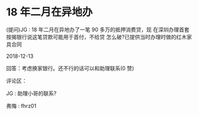 # 18 年二月在异地办

(提问)JG : 18 年二月在异地办了一笔 90 多万的抵押消费贷，现 在深圳办理首套按揭银行说这笔贷款可能用于首付，不给贷 怎么破?已提供当时办理时做的红木家具合同

2018-12-13

回答：考虑换家银行。还不行的话可以和助理联系(0 赞)

评论区：

JG : 助理小哥的联系?

弗悔 : fhrz01